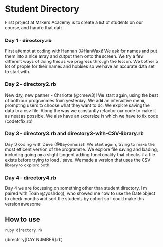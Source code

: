 Student Directory
=================

First project at Makers Academy is to create a list of students on our course, and handle that data.

### Day 1 - directory.rb
First attempt at coding with Hannah (@HanWax)! We ask for names and put them into a nice array and output them onto the screen. We try a few different ways of doing this as we progress through the lesson. We bother a lot of people for their names and hobbies so we have an accurate data set to start with.

### Day 2 - directory2.rb
New day, new partner - Charlotte (@cmew3)! We start again, using the best of both our programmes from yesterday. We add an interactive menu, prompting users to choose what they want to do. We explore saving the data to a csv file. Along the way we constantly refactor our code to make it as neat as possible. We also have an excersize in which we have to fix code (codetofix.rb)

### Day 3 - directory3.rb and directory3-with-CSV-library.rb
Day 3 coding with Dave (@Bayonnaise)! We start again, trying to make the most efficent version of the programme. We explore file saving and loading, including going on a slight tangent adding functionality that checks if a file exists before trying to load / save. We made a version that uses the CSV library to explore both.

### Day 4 - directory4.rb
Day 4 we are focussing on something other than student directory. I'm paired with Toan (@yoshdog), who showed me how to use the Date object to check months and sort the students by cohort so I could make this version awesome.

How to use
----------
```shell
ruby directory.rb
```
(directory[DAY NUMBER].rb)